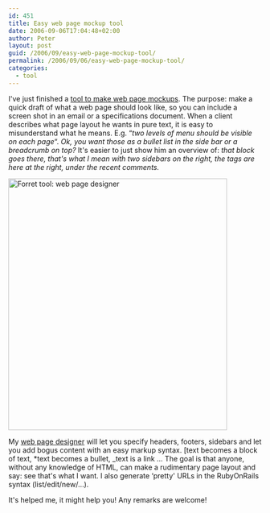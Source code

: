 ```yaml
---
id: 451
title: Easy web page mockup tool
date: 2006-09-06T17:04:48+02:00
author: Peter
layout: post
guid: /2006/09/easy-web-page-mockup-tool/
permalink: /2006/09/06/easy-web-page-mockup-tool/
categories:
  - tool
---
```

I've just finished a [tool to make web page mockups](http://web.forret.com/tools/designer.asp). The purpose: make a quick draft of what a web page should look like, so you can include a screen shot in an email or a specifications document. When a client describes what page layout he wants in pure text, it is easy to misunderstand what he means. E.g. &#8220;_two levels of menu should be visible on each page_&#8220;. _Ok, you want those as a bullet list in the side bar or a breadcrumb on top?_ It's easier to just show him an overview of: _that block goes there, that's what I mean with two sidebars on the right, the tags are here at the right, under the recent comments._

[<img  width="435" height="500" src="http://static.flickr.com/98/233131456_dd54bc9bdc.jpg" alt="Forret tool: web page designer" />](http://www.flickr.com/photos/pforret/233131456/ "Photo Sharing")

My [web page designer](http://web.forret.com/tools/designer.asp) will let you specify headers, footers, sidebars and let you add bogus content with an easy markup syntax. [text becomes a block of text, *text becomes a bullet, _text is a link &#8230; The goal is that anyone, without any knowledge of HTML, can make a rudimentary page layout and say: see that's what I want. I also generate &#8216;pretty' URLs in the RubyOnRails syntax (list/edit/new/&#8230;). 

It's helped me, it might help you! Any remarks are welcome!
